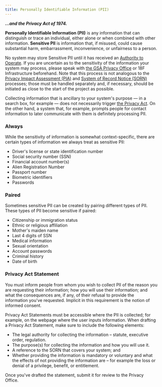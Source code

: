 ```yaml
---
title: Personally Identifiable Information (PII)
---
```


***...and the Privacy Act of 1974.***

**Personally Identifiable Information (PII)** is any information that can distinguish or trace an individual, either alone or when combined with other information. **Sensitive PII** is information that, if misused, could cause substantial harm, embarrassment, inconvenience, or unfairness to a person. 

No system may store Sensitive PII until it has received an [Authority to Operate](../../ato/). If you are uncertain as to the sensitivity of the information your system may process, please speak with [the GSA Privacy Office](https://insite.gsa.gov/portal/category/533866) or 18F Infrastructure beforehand. Note that this process is not analogous to the [Privacy Impact Assessment (PIA)](../../privacy/pia/) and [System of Record Notice (SORN)](../../privacy/sorn/) processes; those must be handled separately and, if necessary, should be initiated as close to the start of the project as possible.

Collecting information that is ancillary to your system's purpose — in a search box, for example — does not necessarily trigger [the Privacy Act](https://www.gsa.gov/portal/content/104250). On the other hand, a system that, for example, prompts people for contact information to later communicate with them is definitely processing PII.

### Always

While the sensitivity of information is somewhat context-specific, there are certain types of information we always treat as sensitive PII:

* Driver's license or state identification number
* Social security number (SSN)
* Financial account number(s)
* Alien Registration Number
* Passport number
* Biometric identifiers
* Passwords

### Paired

Sometimes sensitive PII can be created by pairing different types of PII. These types of PII become sensitive if paired:

* Citizenship or immigration status
* Ethnic or religious affiliation
* Mother's maiden name
* Last 4 digits of SSN
* Medical information
* Sexual orientation
* Account passwords
* Criminal history
* Date of birth

### Privacy Act Statement

You must inform people from whom you wish to collect PII of the reason you are requesting their information; how you will use their information; and what the consequences are, if any, of their refusal to provide the information you've requested. Implicit in this requirement is the notion of informed consent. 

Privacy Act Statements must be accessible where the PII is collected; for example, on the webpage where the user inputs information. When drafting a Privacy Act Statement, make sure to include the following elements:

* The legal authority for collecting the information – statute, executive order, regulation.
* The purpose(s) for collecting the information and how you will use it.
* A reference to the SORN that covers your system; and
* Whether providing the information is mandatory or voluntary and what the effects of not providing the information are – for example the loss or denial of a privilege, benefit, or entitlement.

Once you've drafted the statement, submit it for review to the Privacy Office.
